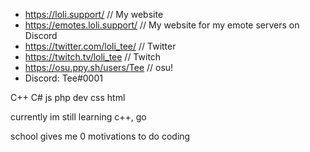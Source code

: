 - https://loli.support/ // My website
- https://emotes.loli.support/ // My website for my emote servers on Discord
- https://twitter.com/loli_tee/ // Twitter
- https://twitch.tv/loli_tee // Twitch
- https://osu.ppy.sh/users/Tee // osu!
- Discord: Tee#0001

C++ C# js php dev css html

currently im still learning c++, go

school gives me 0 motivations to do coding

<!--
**lolitee/lolitee** is a ✨ _special_ ✨ repository because its `README.md` (this file) appears on your GitHub profile.

Here are some ideas to get you started:

- 🔭 I’m currently working on ...
- 🌱 I’m currently learning ...
- 👯 I’m looking to collaborate on ...
- 🤔 I’m looking for help with ...
- 💬 Ask me about ...
- 📫 How to reach me: ...
- 😄 Pronouns: ...
- ⚡ Fun fact: ...
-->
